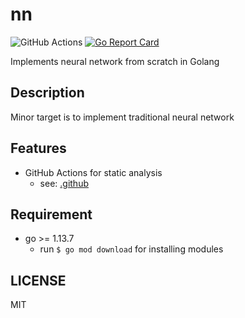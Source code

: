 # nn
![GitHub Actions](https://github.com/task4233/nn/workflows/Static%20check%20with%20PR%20and%20Add%20comment%20each%20error/badge.svg)
[![Go Report Card](https://goreportcard.com/badge/github.com/task4233/nn)](https://goreportcard.com/report/github.com/task4233/nn)

Implements neural network from scratch in Golang

## Description
Minor target is to implement traditional neural network

## Features
 - GitHub Actions for static analysis
   - see: [.github](https://github.com/task4233/nn/tree/master/.github)

## Requirement
 - go >= 1.13.7
   - run `$ go mod download` for installing modules

## LICENSE
MIT